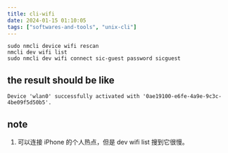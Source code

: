 ```yaml
---
title: cli-wifi
date: 2024-01-15 01:10:05
tags: ["softwares-and-tools", "unix-cli"]
---
```

```
sudo nmcli device wifi rescan
nmcli dev wifi list
sudo nmcli dev wifi connect sic-guest password sicguest
```

## the result should be like

```
Device 'wlan0' successfully activated with '0ae19100-e6fe-4a9e-9c3c-4be09f5d50b5'.
```

## note

1. 可以连接 iPhone 的个人热点，但是 dev wifi list 搜到它很慢。

